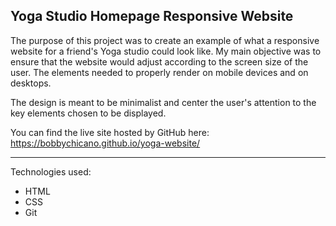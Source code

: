 ## Yoga Studio Homepage Responsive Website

The purpose of this project was to create an example of what a responsive website for a friend's Yoga studio could look like. My main objective was to ensure that the website would adjust according to the screen size of the user. The elements needed to properly render on mobile devices and on desktops.

The design is meant to be minimalist and center the user's attention to the key elements chosen to be displayed.

You can find the live site hosted by GitHub here: https://bobbychicano.github.io/yoga-website/

---

Technologies used:
  - HTML
  - CSS
  - Git
